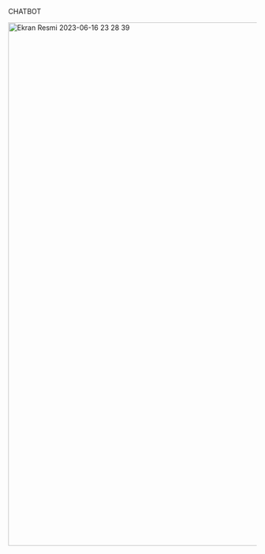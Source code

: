 CHATBOT

<img width="1061" alt="Ekran Resmi 2023-06-16 23 28 39" src="https://github.com/mertsengil/CHATBOT/assets/89454774/a14a2767-83cf-4824-8f33-10cae07a8e7e">

